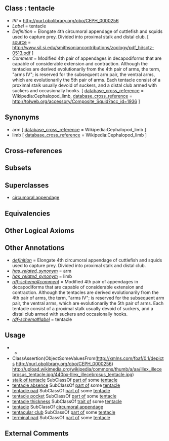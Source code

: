 
## Class : tentacle

 * *IRI* = http://purl.obolibrary.org/obo/CEPH_0000256
 * *Label* = tentacle
 * *Definition* = Elongate 4th circumoral appendage of cuttlefish and squids used to capture prey. Divided into proximal stalk and distal club. [ [source](../../ce/source.md) = http://www.sil.si.edu/smithsoniancontributions/zoology/pdf_hi/sctz-0513.pdf ]
 * *Comment* = Modified 4th pair of appendages in decapodiforms that are capable of considerable extension and contraction. Although the tentacles are derived evolutionarily from the 4th pair of arms, the term, "arms IV"; is reserved for the subsequent arm pair, the ventral arms, which are evolutionarily the 5th pair of arms. Each tentacle consist of a proximal stalk usually devoid of suckers, and a distal club armed with suckers and occasionally hooks. [ [database_cross_reference](../../ef/oboInOwl#hasDbXref.md) = Wikipedia:Cephalopod_limb, [database_cross_reference](../../ef/oboInOwl#hasDbXref.md) = http://tolweb.org/accessory/Composite_Squid?acc_id=1936 ]

## Synonyms

 * arm [ [database_cross_reference](../../ef/oboInOwl#hasDbXref.md) = Wikipedia:Cephalopod_limb ]
 * limb [ [database_cross_reference](../../ef/oboInOwl#hasDbXref.md) = Wikipedia:Cephalopod_limb ]

## Cross-references


## Subsets


## Superclasses

 * [circumoral appendage](../../CEPH/08/CEPH_0000308.md)

## Equivalencies


## Other Logical Axioms


## Other Annotations

 * *[definition](../../IAO/15/IAO_0000115.md)* = Elongate 4th circumoral appendage of cuttlefish and squids used to capture prey. Divided into proximal stalk and distal club.
 * *[has_related_synonym](../../ym/oboInOwl#hasRelatedSynonym.md)* = arm
 * *[has_related_synonym](../../ym/oboInOwl#hasRelatedSynonym.md)* = limb
 * *[rdf-schema#comment](../../nt/rdf-schema#comment.md)* = Modified 4th pair of appendages in decapodiforms that are capable of considerable extension and contraction. Although the tentacles are derived evolutionarily from the 4th pair of arms, the term, "arms IV"; is reserved for the subsequent arm pair, the ventral arms, which are evolutionarily the 5th pair of arms. Each tentacle consist of a proximal stalk usually devoid of suckers, and a distal club armed with suckers and occasionally hooks.
 * *[rdf-schema#label](../../el/rdf-schema#label.md)* = tentacle

## Usage

 * -
 * ClassAssertion(ObjectSomeValuesFrom(<http://xmlns.com/foaf/0.1/depicts> <http://purl.obolibrary.org/obo/CEPH_0000256>) <http://upload.wikimedia.org/wikipedia/commons/thumb/a/aa/Illex_illecebrosus_tentacle.jpg/440px-Illex_illecebrosus_tentacle.jpg>)
 * [stalk of tentacle](../../CEPH/40/CEPH_0000240.md) SubClassOf [part of](../../BFO/50/BFO_0000050.md) some [tentacle](../../CEPH/56/CEPH_0000256.md)
 * [tentacle absence](../../CEPH/57/CEPH_0000257.md) SubClassOf [part of](../../BFO/50/BFO_0000050.md) some [tentacle](../../CEPH/56/CEPH_0000256.md)
 * [tentacle pad](../../CEPH/58/CEPH_0000258.md) SubClassOf [part of](../../BFO/50/BFO_0000050.md) some [tentacle](../../CEPH/56/CEPH_0000256.md)
 * [tentacle pocket](../../CEPH/59/CEPH_0000259.md) SubClassOf [part of](../../BFO/50/BFO_0000050.md) some [tentacle](../../CEPH/56/CEPH_0000256.md)
 * [tentacle thickness](../../CEPH/61/CEPH_0000261.md) SubClassOf [trait of](../../ceph#trait/of/ceph#trait_of.md) some [tentacle](../../CEPH/56/CEPH_0000256.md)
 * [tentacle](../../CEPH/56/CEPH_0000256.md) SubClassOf [circumoral appendage](../../CEPH/08/CEPH_0000308.md)
 * [tentacular club](../../CEPH/91/CEPH_0000291.md) SubClassOf [part of](../../BFO/50/BFO_0000050.md) some [tentacle](../../CEPH/56/CEPH_0000256.md)
 * [terminal pad](../../CEPH/64/CEPH_0000264.md) SubClassOf [part of](../../BFO/50/BFO_0000050.md) some [tentacle](../../CEPH/56/CEPH_0000256.md)

## External Comments

